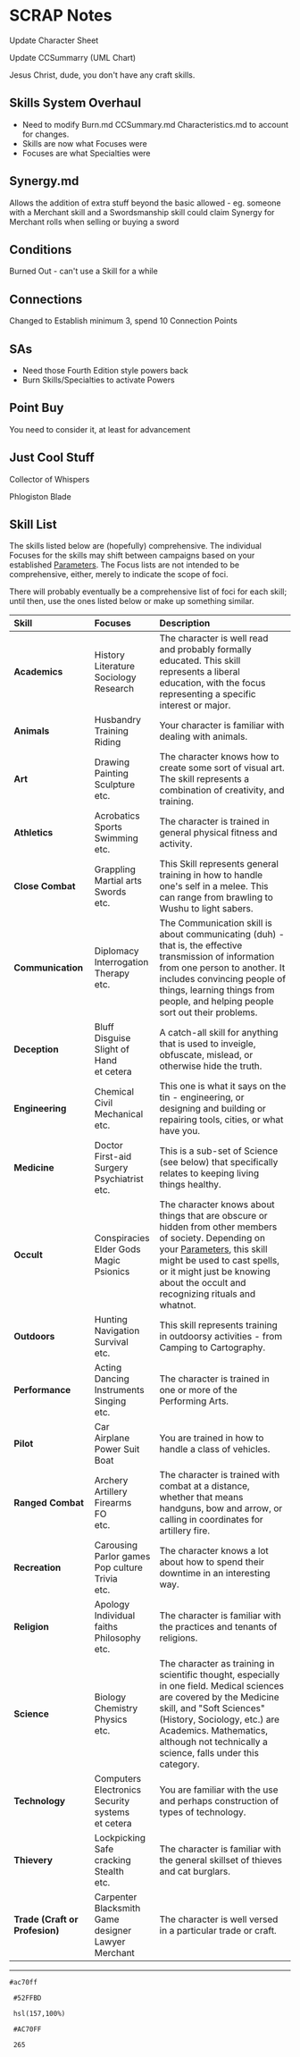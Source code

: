 # SCRAP Notes

Update Character Sheet

Update CCSummarry (UML Chart)

Jesus Christ, dude, you don't have any craft skills.

## Skills System Overhaul

- Need to modify Burn.md CCSummary.md Characteristics.md to account for changes.
- Skills are now what Focuses were
- Focuses are what Specialties were

## Synergy.md

Allows the addition of extra stuff beyond the basic allowed - eg. someone with a Merchant skill and a Swordsmanship skill could claim Synergy for Merchant rolls when selling or buying a sword

## Conditions

Burned Out - can't use a Skill for a while

## Connections

Changed to Establish minimum 3, spend 10 Connection Points

## SAs

- Need those Fourth Edition style powers back
- Burn Skills/Specialties to activate Powers

## Point Buy

You need to consider it, at least for advancement

## Just Cool Stuff

Collector of Whispers

Phlogiston Blade

## Skill List

The skills listed below are (hopefully) comprehensive. The individual Focuses for the skills may shift between campaigns based on your established [Parameters](Parameters.md). The Focus lists are not intended to be comprehensive, either, merely to indicate the scope of foci.

There will probably eventually be a comprehensive list of foci for each skill; until then, use the ones listed below or make up something similar.

| **Skill** | Focuses | Description |
| :--- | :--- | :--- |
| **Academics** | History<br>Literature<br>Sociology<br>Research | The character is well read and probably formally educated. This skill represents a liberal education, with the focus representing a specific interest or major. |
| **Animals** | Husbandry<br>Training<br>Riding | Your character is familiar with dealing with animals. |
| **Art** | Drawing<br>Painting<br>Sculpture<br>etc. | The character knows how to create some sort of visual art. The skill represents a combination of creativity, and training. |
| **Athletics** | Acrobatics<br>Sports<br>Swimming<br>etc. | The character is trained in general physical fitness and activity. |
| **Close Combat** | Grappling<br>Martial arts<br>Swords<br>etc. | This Skill represents general training in how to handle one's self in a melee. This can range from brawling to Wushu to light sabers. |
| **Communication** | Diplomacy<br>Interrogation<br>Therapy<br>etc. | The Communication skill is about communicating (duh) - that is, the effective transmission of information from one person to another. It includes convincing people of things, learning things from people, and helping people sort out their problems. |
| **Deception** | Bluff<br>Disguise<br>Slight of Hand<br>et cetera | A catch-all skill for anything that is used to inveigle, obfuscate, mislead, or otherwise hide the truth. |
| **Engineering** | Chemical<br>Civil<br>Mechanical<br>etc. | This one is what it says on the tin - engineering, or designing and building or repairing tools, cities, or what have you. |
| **Medicine** | Doctor<br>First-aid<br>Surgery<br>Psychiatrist<br>etc. | This is a sub-set of Science (see below) that specifically relates to keeping living things healthy. |
| **Occult** | Conspiracies<br>Elder Gods<br>Magic<br>Psionics | The character knows about things that are obscure or hidden from other members of society. Depending on your [Parameters](Parameters.md), this skill might be used to cast spells, or it might just be knowing about the occult and recognizing rituals and whatnot. |
| **Outdoors** | Hunting<br>Navigation<br>Survival<br>etc. | This skill represents training in outdoorsy activities - from Camping to Cartography. |
| **Performance** | Acting<br>Dancing<br>Instruments<br>Singing<br>etc. | The character is trained in one or more of the Performing Arts. |
| **Pilot** | Car<br>Airplane<br>Power Suit<br>Boat | You are trained in how to handle a class of vehicles. |
| **Ranged Combat** | Archery<br>Artillery<br>Firearms<br>FO<br>etc. | The character is trained with combat at a distance, whether that means handguns, bow and arrow, or calling in coordinates for artillery fire. |
| **Recreation** | Carousing<br>Parlor games<br>Pop culture<br>Trivia<br>etc. | The character knows a lot about how to spend their downtime in an interesting way. |
| **Religion** | Apology<br>Individual faiths<br>Philosophy<br>etc. | The character is familiar with the practices and tenants of religions. |
| **Science** | Biology<br>Chemistry<br>Physics<br>etc. | The character as training in scientific thought, especially in one field. Medical sciences are covered by the Medicine skill, and "Soft Sciences" (History, Sociology, etc.) are Academics. Mathematics, although not technically a science, falls under this category. |
| **Technology** | Computers<br>Electronics<br>Security systems<br>et cetera | You are familiar with the use and perhaps construction of types of technology. |
| **Thievery** | Lockpicking<br>Safe cracking<br>Stealth<br>etc. | The character is familiar with the general skillset of thieves and cat burglars. |
| **Trade (Craft or Profesion)** | Carpenter<br>Blacksmith<br>Game designer<br>Lawyer<br>Merchant | The character is well versed in a particular trade or craft. |

____

 	#ac70ff

     #52FFBD

     hsl(157,100%)

     #AC70FF

     265